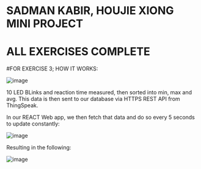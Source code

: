 # SADMAN KABIR, HOUJIE XIONG MINI PROJECT
# ALL EXERCISES COMPLETE

#FOR EXERCISE 3; HOW IT WORKS:

![image](https://github.com/user-attachments/assets/4a33befa-2534-47be-85bd-41dadd4cd1bb)


10 LED BLinks and reaction time measured, then sorted into min, max and avg.
This data is then sent to our database via HTTPS REST API from ThingSpeak.

In our REACT Web app, we then fetch that data and do so every 5 seconds to update constantly:

![image](https://github.com/user-attachments/assets/6964ea49-5252-487a-93af-e1f1d1f28f1a)



Resulting in the following:

![image](https://github.com/user-attachments/assets/16a4e3be-0798-4fc9-97be-abdc6e8ba091)


